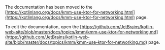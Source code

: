 The documentation has been moved to the [https://kotlinlang.org/docs/kmm-use-ktor-for-networking.html](https://kotlinlang.org/docs/kmm-use-ktor-for-networking.html) page.

To edit the documentation, open the [https://github.com/JetBrains/kotlin-web-site/blob/master/docs/topics/kmm/kmm-use-ktor-for-networking.md](https://github.com/JetBrains/kotlin-web-site/blob/master/docs/topics/kmm/kmm-use-ktor-for-networking.md) page.